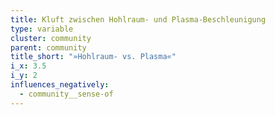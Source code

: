 ```yaml
---
title: Kluft zwischen Hohlraum- und Plasma-Beschleunigung
type: variable
cluster: community
parent: community
title_short: "»Hohlraum- vs. Plasma«"
i_x: 3.5
i_y: 2
influences_negatively:
  - community__sense-of
---
```

